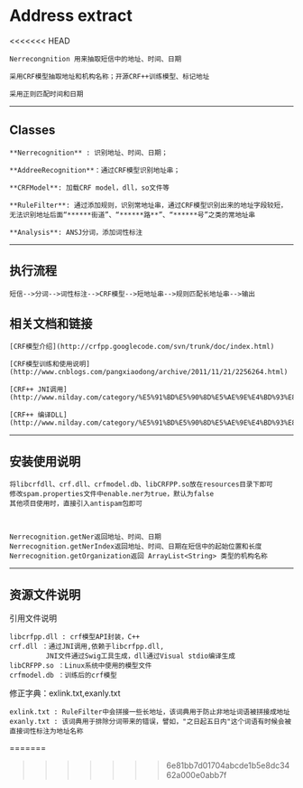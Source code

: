 Address extract 
=====================
<<<<<<< HEAD


    Nerrecongnition 用来抽取短信中的地址、时间、日期
    
    采用CRF模型抽取地址和机构名称；开源CRF++训练模型、标记地址
    
    采用正则匹配时间和日期

----------


Classes
---------

    **Nerrecognition** : 识别地址、时间、日期；
    
    **AddreeRecognition**：通过CRF模型识别地址串；
    
    **CRFModel**: 加载CRF model，dll，so文件等
    
    **RuleFilter**: 通过添加规则，识别常地址串，通过CRF模型识别出来的地址字段较短，无法识别地址后面“******街道”、“******路**”、“******号”之类的常地址串
    
    **Analysis**: ANSJ分词，添加词性标注


----------


执行流程
---------
    短信-->分词-->词性标注-->CRF模型-->短地址串-->规则匹配长地址串-->输出


相关文档和链接
---------

	[CRF模型介绍](http://crfpp.googlecode.com/svn/trunk/doc/index.html)

	[CRF模型训练和使用说明](http://www.cnblogs.com/pangxiaodong/archive/2011/11/21/2256264.html)

	[CRF++ JNI调用](http://www.nilday.com/category/%E5%91%BD%E5%90%8D%E5%AE%9E%E4%BD%93%E8%AF%86%E5%88%AB/)

	[CRF++ 编译DLL](http://www.nilday.com/category/%E5%91%BD%E5%90%8D%E5%AE%9E%E4%BD%93%E8%AF%86%E5%88%AB/)

---------

安装使用说明
---------

    将libcrfdll、crf.dll、crfmodel.db、libCRFPP.so放在resources目录下即可
    修改spam.properties文件中enable.ner为true，默认为false
    其他项目使用时，直接引入antispam包即可



    Nerrecognition.getNer返回地址、时间、日期
    Nerrecognition.getNerIndex返回地址、时间、日期在短信中的起始位置和长度
    Nerrecognition.getOrganization返回 ArrayList<String> 类型的机构名称

---------

资源文件说明
---------
引用文件说明

    libcrfpp.dll : crf模型API封装，C++
    crf.dll ：通过JNI调用,依赖于libcrfpp.dll,
             JNI文件通过Swig工具生成，dll通过Visual stdio编译生成
    libCRFPP.so ：Linux系统中使用的模型文件
    crfmodel.db ：训练后的crf模型

修正字典：exlink.txt,exanly.txt

    exlink.txt : RuleFilter中会拼接一些长地址，该词典用于防止非地址词语被拼接成地址
    exanly.txt : 该词典用于排除分词带来的错误，譬如，"之日起五日内"这个词语有时候会被直接词性标注为地址名称

=======
>>>>>>> 6e81bb7d01704abcde1b5e8dc3462a000e0abb7f
